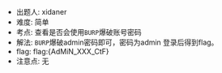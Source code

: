 - 出题人: xidaner
- 难度: 简单
- 考点: 查看是否会使用`BURP`爆破账号密码
- 解法: `BURP`爆破admin密码即可，密码为admin 登录后得到flag。
- flag: flag:{AdMiN_XXX_CtF}
- 注意点: 无